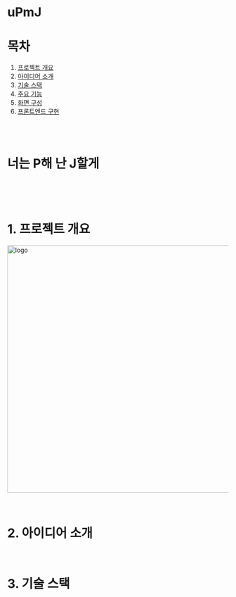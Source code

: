 # uPmJ

# 목차
1. [프로젝트 개요](#프로젝트개요)<br/>
2. [아이디어 소개](#아이디어소개)<br/>
3. [기술 스택](#기술스택)<br/>
4. [주요 기능](#4.-주요-기능)<br/>
5. [화면 구성](#5.-화면-구성)<br/>
6. [프론트엔드 구현](#6.-프론트엔드-구현)<br/>


<br/>
<br/>

# 너는 P해 난 J할게
<br/><br/>
<a name='프로젝트개요' /><br/>
# 1. 프로젝트 개요
<img width="562" alt="logo" src="https://github.com/sjhong98/uPmJ/assets/90092013/64915d0e-18fd-4da8-a000-28be5c2776c1">



<a name='아이디어소개' /><br/>
# 2. 아이디어 소개



<a name='기술스택' /><br/>
# 3. 기술 스택

